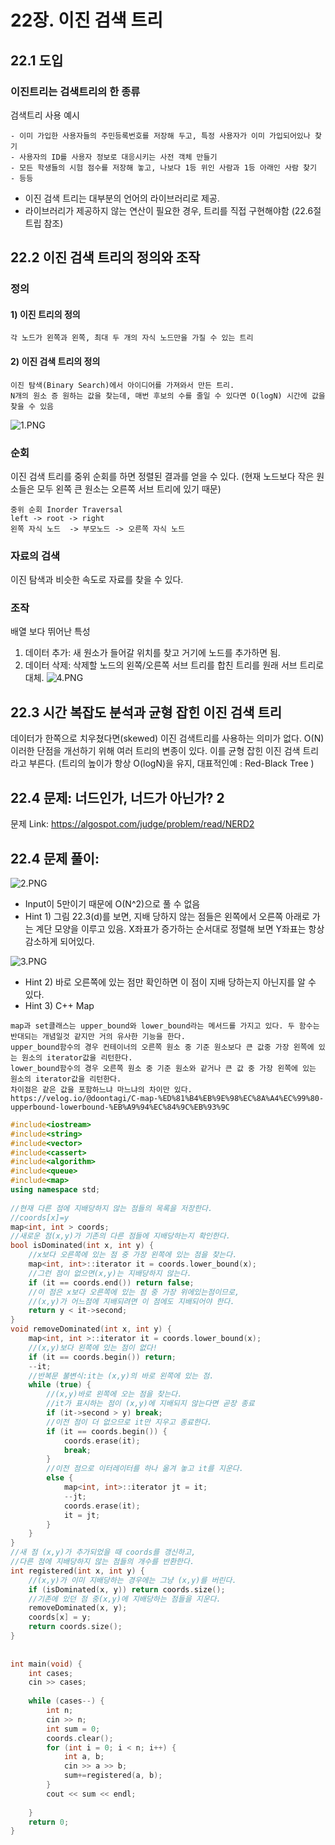# 22장. 이진 검색 트리
## 22.1 도입
### 이진트리는 검색트리의 한 종류
검색트리 사용 예시
> 
    - 이미 가입한 사용자들의 주민등록번호를 저장해 두고, 특정 사용자가 이미 가입되어있나 찾기
    - 사용자의 ID를 사용자 정보로 대응시키는 사전 객체 만들기
    - 모든 학생들의 시험 점수를 저장해 놓고, 나보다 1등 위인 사람과 1등 아래인 사람 찾기 
    - 등등
* 이진 검색 트리는 대부분의 언어의 라이브러리로 제공.
* 라이브러리가 제공하지 않는 연산이 필요한 경우, 트리를 직접 구현해야함 (22.6절 트립 참조)

## 22.2 이진 검색 트리의 정의와 조작
### 정의
#### 1) 이진 트리의 정의
>
    각 노드가 왼쪽과 왼쪽, 최대 두 개의 자식 노드만을 가질 수 있는 트리

#### 2) 이진 검색 트리의 정의
> 
    이진 탐색(Binary Search)에서 아이디어를 가져와서 만든 트리.
    N개의 원소 증 원하는 값을 찾는데, 매번 후보의 수를 줄일 수 있다면 O(logN) 시간에 값을 찾을 수 있음

![1.PNG](images/1.PNG)

### 순회
이진 검색 트리를 중위 순회를 하면 정렬된 결과를 얻을 수 있다.
(현재 노드보다 작은 원소들은 모두 왼쪽 큰 원소는 오른쪽 서브 트리에 있기 때문)
>
    중위 순회 Inorder Traversal
    left -> root -> right
    왼쪽 자식 노드  -> 부모노드 -> 오른쪽 자식 노드
### 자료의 검색
이진 탐색과 비슷한 속도로 자료를 찾을 수 있다.

### 조작
배열 보다 뛰어난 특성
1. 데이터 추가:
새 원소가 들어갈 위치를 찾고 거기에 노드를 추가하면 됨.  
2. 데이터 삭제:
삭제할 노드의 왼쪽/오른쪽 서브 트리를 합친 트리를 원래 서브 트리로 대체.
![4.PNG](images/4.PNG)

## 22.3 시간 복잡도 분석과 균형 잡힌 이진 검색 트리
데이터가 한쪽으로 치우쳤다면(skewed) 이진 검색트리를 사용하는 의미가 없다. O(N)
이러한 단점을 개선하기 위해 여러 트리의 변종이 있다. 이를 균형 잡힌 이진 검색 트리라고 부른다.
(트리의 높이가 항상 O(logN)을 유지, 대표적인예 : Red-Black Tree )

## 22.4 문제: 너드인가, 너드가 아닌가? 2
문제 Link:
https://algospot.com/judge/problem/read/NERD2

## 22.4 문제 풀이:
![2.PNG](images/2.PNG)
* Input이 5만이기 때문에 O(N^2)으로 풀 수 없음
* Hint 1) 그림 22.3(d)를 보면, 지배 당하지 않는 점들은 왼쪽에서 오른쪽 아래로 가는 계단 모양을 이루고 있음.
  X좌표가 증가하는 순서대로 정렬해 보면 Y좌표는 항상 감소하게 되어있다.
  
![3.PNG](images/3.PNG)
* Hint 2) 바로 오른쪽에 있는 점만 확인하면 이 점이 지배 당하는지 아닌지를 알 수 있다.
* Hint 3) C++ Map 
> 
    map과 set클래스는 upper_bound와 lower_bound라는 메서드를 가지고 있다. 두 함수는 반대되는 개념일것 같지만 거의 유사한 기능을 한다.
    upper_bound함수의 경우 컨테이너의 오른쪽 원소 중 기준 원소보다 큰 값중 가장 왼쪽에 있는 원소의 iterator값을 리턴한다.
    lower_bound함수의 경우 오른쪽 원소 중 기준 원소와 같거나 큰 값 중 가장 왼쪽에 있는 원소의 iterator값을 리턴한다.
    차이점은 같은 값을 포함하느냐 마느냐의 차이만 있다.
    https://velog.io/@doontagi/C-map-%ED%81%B4%EB%9E%98%EC%8A%A4%EC%99%80-upperbound-lowerbound-%EB%A9%94%EC%84%9C%EB%93%9C

```c++
#include<iostream>
#include<string>
#include<vector>
#include<cassert>
#include<algorithm>
#include<queue>
#include<map>
using namespace std;
 
//현재 다른 점에 지배당하지 않는 점들의 목록을 저장한다.
//coords[x]=y
map<int, int > coords;
//새로운 점(x,y)가 기존의 다른 점들에 지배당하는지 확인한다.
bool isDominated(int x, int y) {
    //x보다 오른쪽에 있는 점 중 가장 왼쪽에 있는 점을 찾는다.
    map<int, int>::iterator it = coords.lower_bound(x);
    //그런 점이 없으면(x,y)는 지배당하지 않는다.
    if (it == coords.end()) return false;
    //이 점은 x보다 오른쪽에 있는 점 중 가장 위에있는점이므로,
    //(x,y)가 어느점에 지배되려면 이 점에도 지배되어야 한다.
    return y < it->second;
}
void removeDominated(int x, int y) {
    map<int, int >::iterator it = coords.lower_bound(x);
    //(x,y)보다 왼쪽에 있는 점이 없다!
    if (it == coords.begin()) return;
    --it;
    //반복문 불변식:it는 (x,y)의 바로 왼쪽에 있는 점.
    while (true) {
        //(x,y)바로 왼쪽에 오는 점을 찾는다.
        //it가 표시하는 점이 (x,y)에 지배되지 않는다면 곧장 종료
        if (it->second > y) break;
        //이전 점이 더 없으므로 it만 지우고 종료한다.
        if (it == coords.begin()) {
            coords.erase(it);
            break;
        }
        //이전 점으로 이터레이터를 하나 옮겨 놓고 it를 지운다.
        else {
            map<int, int>::iterator jt = it;
            --jt;
            coords.erase(it);
            it = jt;
        }
    }
}
//새 점 (x,y)가 추가되었을 때 coords를 갱신하고,
//다른 점에 지배당하지 않는 점들의 개수를 반환한다.
int registered(int x, int y) {
    //(x,y)가 이미 지배당하는 경우에는 그냥 (x,y)를 버린다.
    if (isDominated(x, y)) return coords.size();
    //기존에 있던 점 중(x,y)에 지배당하는 점들을 지운다.
    removeDominated(x, y);
    coords[x] = y;
    return coords.size();
}
 
 
int main(void) {
    int cases;
    cin >> cases;
 
    while (cases--) {
        int n;
        cin >> n;
        int sum = 0;
        coords.clear();
        for (int i = 0; i < n; i++) {
            int a, b;
            cin >> a >> b;
            sum+=registered(a, b);
        }
        cout << sum << endl;
 
    }
    return 0;
}
```
